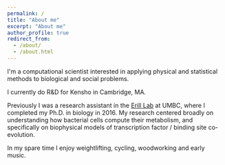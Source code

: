 ```yaml
---
permalink: /
title: "About me"
excerpt: "About me"
author_profile: true
redirect_from:
  - /about/
  - /about.html
---
```


I'm a computational scientist interested in applying physical and
statistical methods to biological and social problems.

I currently do R&D for Kensho in Cambridge, MA.

Previously I was a research assistant in the <a
href="http://compbio.umbc.edu">Erill Lab</a> at UMBC, where I completed my
Ph.D. in biology in 2016.  My research centered broadly on understanding how
bacterial cells compute their metabolism, and specifically on
biophysical models of transcription factor / binding site
co-evolution.

In my spare time I enjoy weightlifting, cycling, woodworking and early music.
